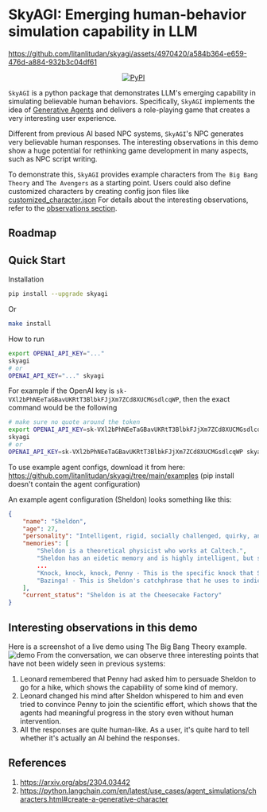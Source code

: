 # SkyAGI: Emerging human-behavior simulation capability in LLM

https://github.com/litanlitudan/skyagi/assets/4970420/a584b364-e659-476d-a884-932b3c04df61

<p align="center">
    <a href="https://pypi.org/project/skyagi/">
        <img alt="PyPI" src="https://img.shields.io/pypi/v/skyagi?color=gree">
    </a>
</p>

`SkyAGI` is a python package that demonstrates LLM's emerging capability in simulating believable human behaviors.
Specifically, `SkyAGI` implements the idea of [Generative Agents](https://arxiv.org/abs/2304.03442) and delivers a role-playing game that creates a very interesting user experience.

Different from previous AI based NPC systems, `SkyAGI`'s NPC generates very believable human responses.
The interesting observations in this demo show a huge potential for rethinking game development in many aspects, such as NPC script writing.

To demonstrate this, `SkyAGI` provides example characters from `The Big Bang Theory` and `The Avengers` as a starting point.
Users could also define customized characters by creating config json files like [customized_character.json](https://github.com/litanlitudan/skyagi/blob/main/examples/example_agent.json)
For details about the interesting observations, refer to the [observations section](https://github.com/litanlitudan/skyagi/#interesting-observations-in-this-demo).

## Roadmap

## Quick Start

Installation

```sh
pip install --upgrade skyagi
```

Or

```sh
make install
```

How to run

```sh
export OPENAI_API_KEY="..."
skyagi
# or
OPENAI_API_KEY="..." skyagi
```

For example if the OpenAI key is `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`, then the exact command would be the following

```sh
# make sure no quote around the token
export OPENAI_API_KEY=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
skyagi
# or
OPENAI_API_KEY=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 skyagi
```

To use example agent configs, download it from here: https://github.com/litanlitudan/skyagi/tree/main/examples
(pip install doesn't contain the agent configuration)

An example agent configuration (Sheldon) looks something like this:

```json
{
    "name": "Sheldon",
    "age": 27,
    "personality": "Intelligent, rigid, socially challenged, quirky, and arrogant.",
    "memories": [
        "Sheldon is a theoretical physicist who works at Caltech.",
        "Sheldon has an eidetic memory and is highly intelligent, but struggles with social skills and sarcasm.",
        ...
        "Knock, knock, knock, Penny - This is the specific knock that Sheldon uses when he visits Penny's apartment, which he repeats three times.",
        "Bazinga! - This is Sheldon's catchphrase that he uses to indicate he was joking or playing a prank on someone."
    ],
    "current_status": "Sheldon is at the Cheesecake Factory"
}
```

## Interesting observations in this demo

Here is a screenshot of a live demo using The Big Bang Theory example.
![demo](./images/demo.png)
From the conversation, we can observe three interesting points that have not been widely seen in previous systems:

1. Leonard remembered that Penny had asked him to persuade Sheldon to go for a hike, which shows the capability of some kind of memory.
2. Leonard changed his mind after Sheldon whispered to him and even tried to convince Penny to join the scientific effort, which shows that the agents had meaningful progress in the story even without human intervention.
3. All the responses are quite human-like. As a user, it's quite hard to tell whether it's actually an AI behind the responses.

## References

1. https://arxiv.org/abs/2304.03442
2. https://python.langchain.com/en/latest/use_cases/agent_simulations/characters.html#create-a-generative-character
